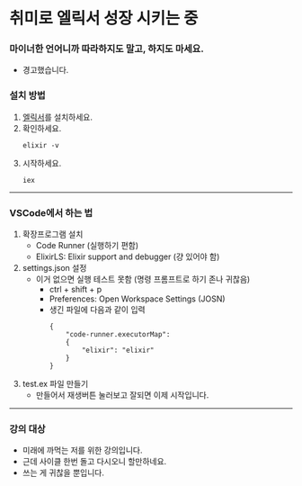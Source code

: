 # 취미로 엘릭서 성장 시키는 중
### 마이너한 언어니까 따라하지도 말고, 하지도 마세요.
- 경고했습니다.


### 설치 방법
1. <a href="https://elixir-lang.org/install.html">엘릭서</a>를 설치하세요.
2. 확인하세요.
    ```
    elixir -v
    ```
3. 시작하세요.
    ```
    iex
    ```

- - -

### VSCode에서 하는 법
1. 확장프로그램 설치
    - Code Runner (실행하기 편함)
    - ElixirLS: Elixir support and debugger (걍 있어야 함)
2. settings.json 설정
    - 이거 없으면 실행 테스트 못함 (명령 프롬프트로 하기 존나 귀찮음)
      - ctrl + shift + p
      - Preferences: Open Workspace Settings (JOSN)
      - 생긴 파일에 다음과 같이 입력
        ```
        {
            "code-runner.executorMap": 
            {
                "elixir": "elixir"
            }
        }
        ```
3. test.ex 파일 만들기
    - 만들어서 재생버튼 눌러보고 잘되면 이제 시작입니다.

- - -
### 강의 대상
- 미래에 까먹는 저를 위한 강의입니다.
- 근데 사이클 한번 돌고 다시오니 할만하네요.
- 쓰는 게 귀찮을 뿐입니다.